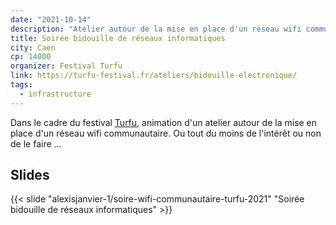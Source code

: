 ```yaml
---
date: "2021-10-14"
description: "Atelier autour de la mise en place d'un réseau wifi communautaire. Ou tout du moins de l'intérêt ou non de le faire."
title: Soirée bidouille de réseaux informatiques
city: Caen
cp: 14000
organizer: Festival Turfu
link: https://turfu-festival.fr/ateliers/bidouille-electronique/
tags:
  - infrastructure
---
```


Dans le cadre du festival [Turfu](https://turfu-festival.fr/ateliers/bidouille-electronique/), animation d'un atelier autour de la mise en place d'un réseau wifi communautaire. Ou tout du moins de l'intérêt ou non de le faire ...    

## Slides

{{< slide "alexisjanvier-1/soire-wifi-communautaire-turfu-2021" "Soirée bidouille de réseaux informatiques" >}}
